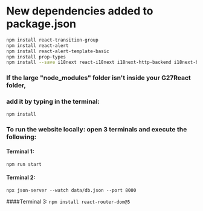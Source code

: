 # **New dependencies added to package.json**
```bash
npm install react-transition-group
npm install react-alert
npm install react-alert-template-basic
npm install prop-types
npm install --save i18next react-i18next i18next-http-backend i18next-browser-languagedetector
```


### If the large "node_modules" folder isn't inside your G27React folder, 
### add it by typing in the terminal:

```bash
npm install
```


### To run the website locally: open 3 terminals and execute the following:

#### Terminal 1:
`npm run start`

#### Terminal 2:
`npx json-server --watch data/db.json --port 8000`

####Terminal 3:
`npm install react-router-dom@5`
